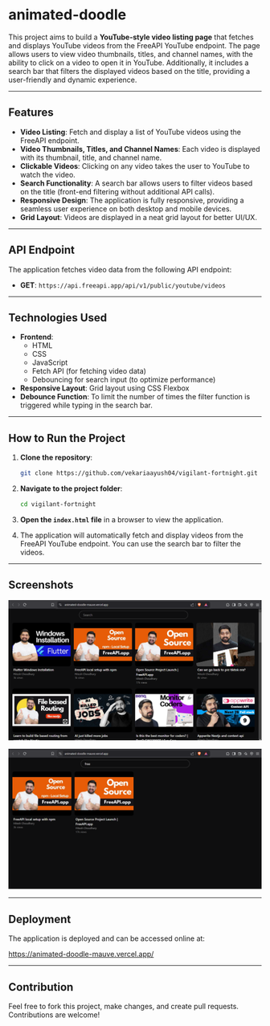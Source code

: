 # animated-doodle

This project aims to build a **YouTube-style video listing page** that fetches and displays YouTube videos from the FreeAPI YouTube endpoint. The page allows users to view video thumbnails, titles, and channel names, with the ability to click on a video to open it in YouTube. Additionally, it includes a search bar that filters the displayed videos based on the title, providing a user-friendly and dynamic experience.

---

## Features

- **Video Listing**: Fetch and display a list of YouTube videos using the FreeAPI endpoint.
- **Video Thumbnails, Titles, and Channel Names**: Each video is displayed with its thumbnail, title, and channel name.
- **Clickable Videos**: Clicking on any video takes the user to YouTube to watch the video.
- **Search Functionality**: A search bar allows users to filter videos based on the title (front-end filtering without additional API calls).
- **Responsive Design**: The application is fully responsive, providing a seamless user experience on both desktop and mobile devices.
- **Grid Layout**: Videos are displayed in a neat grid layout for better UI/UX.

---

## API Endpoint

The application fetches video data from the following API endpoint:

- **GET**: `https://api.freeapi.app/api/v1/public/youtube/videos`


---

## Technologies Used

- **Frontend**:
  - HTML
  - CSS
  - JavaScript
  - Fetch API (for fetching video data)
  - Debouncing for search input (to optimize performance)
- **Responsive Layout**: Grid layout using CSS Flexbox
- **Debounce Function**: To limit the number of times the filter function is triggered while typing in the search bar.

---

## How to Run the Project

1. **Clone the repository**:
   ```bash
   git clone https://github.com/vekariaayush04/vigilant-fortnight.git
   ```

2. **Navigate to the project folder**:
   ```bash
   cd vigilant-fortnight
   ```

3. **Open the `index.html` file** in a browser to view the application.

4. The application will automatically fetch and display videos from the FreeAPI YouTube endpoint. You can use the search bar to filter the videos.

---

## Screenshots

![alt text](image.png)


![alt text](image-1.png)

---

## Deployment

The application is deployed and can be accessed online at:

https://animated-doodle-mauve.vercel.app/

---

## Contribution

Feel free to fork this project, make changes, and create pull requests. Contributions are welcome!
